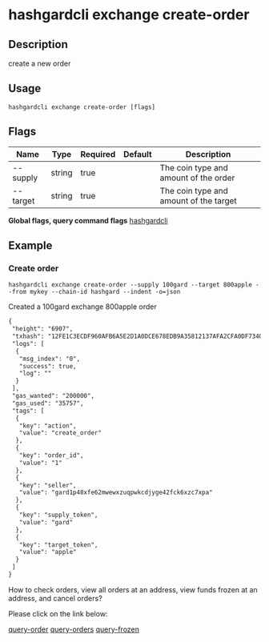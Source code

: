 # hashgardcli exchange create-order

## Description

create a new order

## Usage

```shell
hashgardcli exchange create-order [flags]
```

## Flags

| Name     | Type                 | Required                 | Default        | Description   |
| -------- | --------- | ------------- | ---------------------- | -------- |
| --supply     | string | true|| The coin type and amount of the order   |
| --target        | string | true|| The coin type and amount of the target        |

**Global flags, query command flags** [hashgardcli](../README.md)

## Example

### Create order

```shell
hashgardcli exchange create-order --supply 100gard --target 800apple --from mykey --chain-id hashgard --indent -o=json
```

Created a 100gard exchange 800apple order

```txt
{
 "height": "6907",
 "txhash": "12FE1C3ECDF960AFB6A5E2D1A0DCE678EDB9A35812137AFA2CFA0DF7340C8F12",
 "logs": [
  {
   "msg_index": "0",
   "success": true,
   "log": ""
  }
 ],
 "gas_wanted": "200000",
 "gas_used": "35757",
 "tags": [
  {
   "key": "action",
   "value": "create_order"
  },
  {
   "key": "order_id",
   "value": "1"
  },
  {
   "key": "seller",
   "value": "gard1p48xfe62mwewxzuqpwkcdjyge42fck6xzc7xpa"
  },
  {
   "key": "supply_token",
   "value": "gard"
  },
  {
   "key": "target_token",
   "value": "apple"
  }
 ]
}
```

How to check orders, view all orders at an address, view funds frozen at an address, and cancel orders?

Please click on the link below:

[query-order](query-order.md)
[query-orders](query-orders.md)
[query-frozen](query-frozen.md)
